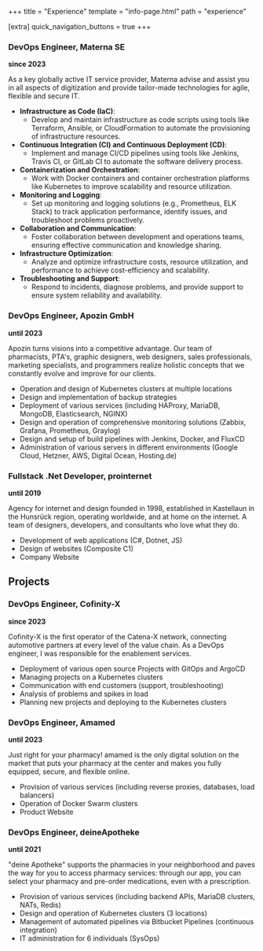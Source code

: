 +++
title = "Experience"
template = "info-page.html"
path = "experience"

[extra]
quick_navigation_buttons = true
+++

### DevOps Engineer, Materna SE

**since 2023**

As a key globally active IT service provider, Materna advise and assist you in all aspects of digitization and provide tailor-made technologies for agile, flexible and secure IT.

- **Infrastructure as Code (IaC)**:
  - Develop and maintain infrastructure as code scripts using tools like Terraform, Ansible, or CloudFormation to automate the provisioning of infrastructure resources.
- **Continuous Integration (CI) and Continuous Deployment (CD)**:
  - Implement and manage CI/CD pipelines using tools like Jenkins, Travis CI, or GitLab CI to automate the software delivery process.
- **Containerization and Orchestration**:
  - Work with Docker containers and container orchestration platforms like Kubernetes to improve scalability and resource utilization.
- **Monitoring and Logging**:
  - Set up monitoring and logging solutions (e.g., Prometheus, ELK Stack) to track application performance, identify issues, and troubleshoot problems proactively.
- **Collaboration and Communication**:
  - Foster collaboration between development and operations teams, ensuring effective communication and knowledge sharing.
- **Infrastructure Optimization**:
  - Analyze and optimize infrastructure costs, resource utilization, and performance to achieve cost-efficiency and scalability.
- **Troubleshooting and Support**:
  - Respond to incidents, diagnose problems, and provide support to ensure system reliability and availability.

### DevOps Engineer, Apozin GmbH

**until 2023**

Apozin turns visions into a competitive advantage. Our team of pharmacists, PTA's, graphic designers, web designers, sales professionals, marketing specialists, and programmers realize holistic concepts that we constantly evolve and improve for our clients.

- Operation and design of Kubernetes clusters at multiple locations
- Design and implementation of backup strategies
- Deployment of various services (including HAProxy, MariaDB, MongoDB, Elasticsearch, NGINX)
- Design and operation of comprehensive monitoring solutions (Zabbix, Grafana, Prometheus, Graylog)
- Design and setup of build pipelines with Jenkins, Docker, and FluxCD
- Administration of various servers in different environments (Google Cloud, Hetzner, AWS, Digital Ocean, Hosting.de)

### Fullstack .Net Developer, prointernet

**until 2019**

Agency for internet and design founded in 1998, established in Kastellaun in the Hunsrück region, operating worldwide, and at home on the internet. A team of designers, developers, and consultants who love what they do.

- Development of web applications (C#, Dotnet, JS)
- Design of websites (Composite C1)
- Company Website

## Projects

### DevOps Engineer, Cofinity-X

**since 2023**

Cofinity-X is the first operator of the Catena-X network, connecting automotive partners at every level of the value chain. As a DevOps engineer, I was responsible for the enablement services.

- Deployment of various open source Projects with GitOps and ArgoCD
- Managing projects on a Kubernetes clusters
- Communication with end customers (support, troubleshooting)
- Analysis of problems and spikes in load
- Planning new projects and deploying to the Kubernetes clusters

### DevOps Engineer, Amamed

**until 2023**

Just right for your pharmacy! amamed is the only digital solution on the market that puts your pharmacy at the center and makes you fully equipped, secure, and flexible online.

- Provision of various services (including reverse proxies, databases, load balancers)
- Operation of Docker Swarm clusters
- Product Website

### DevOps Engineer, deineApotheke

**until 2021**

"deine Apotheke" supports the pharmacies in your neighborhood and paves the way for you to access pharmacy services: through our app, you can select your pharmacy and pre-order medications, even with a prescription.

- Provision of various services (including backend APIs, MariaDB clusters, NATs, Redis)
- Design and operation of Kubernetes clusters (3 locations)
- Management of automated pipelines via Bitbucket Pipelines (continuous integration)
- IT administration for 6 individuals (SysOps)